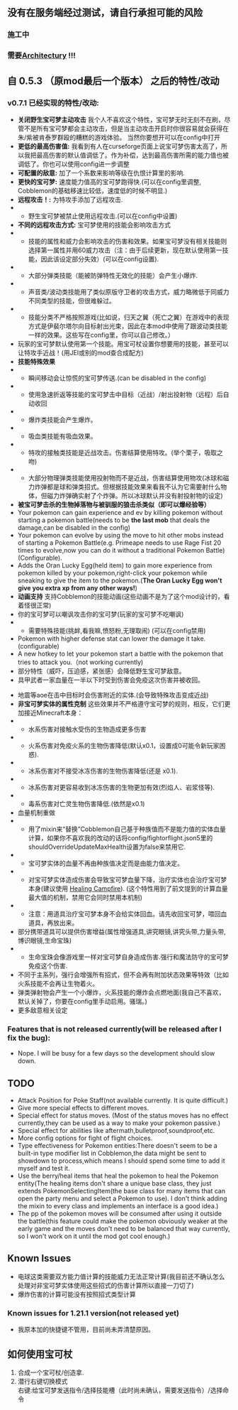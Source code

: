 ## 没有在服务端经过测试，请自行承担可能的风险
### 施工中
### 需要[Architectury](https://modrinth.com/mod/architectury-api) !!!
## 自 0.5.3 （原mod最后一个版本） 之后的特性/改动
### v0.7.1 已经实现的特性/改动:
- **关闭野生宝可梦主动攻击** 我个人不喜欢这个特性，宝可梦无时无刻不在刷，尽管不是所有宝可梦都会主动攻击，但是当主动攻击开启时你很容易就会获得在朱/紫被肯泰罗群殴的糟糕的游戏体验。 当然你要想开可以在config中打开
- **更低的最高伤害值:** 我看到有人在curseforge页面上说宝可梦伤害太高了，所以我把最高伤害的默认值调低了。作为补偿，达到最高伤害所需的能力值也被调低了。你也可以使用config进一步调整
- **可配置的敌意:** 加了一个系数来影响等级在仇恨计算里的影响.
- **更快的宝可梦:** 速度能力值高的宝可梦跑得快.(可以在config里调整, Cobblemon的基础移速比较低，速度低的时候不明显.)
- **远程攻击！:** 为特攻手添加了远程攻击.
- - 野生宝可梦被禁止使用远程攻击.(可以在config中设置)
- **不同的远程攻击方式:** 宝可梦使用的技能会影响攻击方式
- - 技能的属性和威力会影响攻击的伤害和效果。如果宝可梦没有相关技能则选择第一属性并用60威力攻击（注：由于后续更新，现在默认使用第一技能，因此该设定部分失效）(可以在config设置).
- - 大部分弹类技能（能被防弹特性无效化的技能）会产生小爆炸.
- - 声音类/波动类技能用了类似原版守卫者的攻击方式，威力略微低于同威力不同类型的技能，但很难躲过。
- - 技能分类不严格按照游戏(比如说，归天之翼（死亡之翼）在游戏中的表现方式是伊裴尔塔尔向目标射出光束，因此在本mod中使用了跟波动类技能一样的效果。这些写在config里，你可以自己修改。）
- 玩家的宝可梦默认使用第一个技能。用宝可杖设置你想要用的技能，甚至可以让特攻手近战！(用JEI或别的mod查合成配方)
- **技能特殊效果** 
- - 瞬间移动会让惊慌的宝可梦传送.(can be disabled in the config)
- - 使用急速折返等技能的宝可梦击中目标（近战）/射出投射物（远程）后自动收回
- - 爆炸类技能会产生爆炸。
- - 吸血类技能有吸血效果。
- - 特攻的接触类技能是近战攻击。伤害结算使用特攻。(举个栗子，吸取之吻) 
- - 大部分物理弹类技能使用投射物而不是近战，伤害结算使用物攻(冰球和磁力炸弹都是球和弹类招式。但根据技能效果来看我不认为它需要射什么物体，但磁力炸弹确实射了个炸弹。所以冰球默认并没有射投射物的设定)
- **被宝可梦击杀的生物掉落物与被驯服的狼击杀类似（即可以爆经验等）**
- Your pokemon can gain experience and ev by killing pokemon without starting a pokemon battle(needs to be **the last mob** that deals the damage,can be disabled in the config)
- Your pokemon can evolve by using the move to hit other mobs instead of starting a Pokemon Battle(e.g. Primeape needs to use Rage Fist 20 times to evolve,now you can do it without a traditional Pokemon Battle)(Configurable).
- Adds the Oran Lucky Egg(held item) to gain more experience from pokemon killed by your pokemon,right-click your pokemon while sneaking to give the item to the pokemon.(**The Oran Lucky Egg won't give you extra xp from any other ways!**)
- **动画支持** 支持Cobblemon的技能动画(这些动画不是为了这个mod设计的，看着怪很正常)
- 你的宝可梦可以嘲讽攻击你的宝可梦(玩家的宝可梦不吃嘲讽)
- - 需要特殊技能(挑衅,看我嘛,愤怒粉,无理取闹) (可以在config禁用)
- Pokemon with higher defense stat can lower the damage it take.(configurable)
- A new hotkey to let your pokemon start a battle with the pokemon that tries to attack you.（not working currently)
- 部分特性（威吓，压迫感，紧张感）会降低野生宝可梦敌意。
- 具甲武者一家血量在一半以下时受到伤害会免疫这次伤害并被收回。
* 地震等aoe在击中目标时会伤害附近的实体.(会导致特殊攻击变成近战)
* **非宝可梦实体的属性克制** 这些效果并不严格遵守宝可梦的规则，相反，它们更加接近Minecraft本身：
* * 水系伤害对接触水受伤的生物造成更多伤害
* * 火系伤害对免疫火系的生物伤害降低(默认x0.1，设置成0可能令新玩家困惑).
* * 冰系伤害对不接受冰冻伤害的生物伤害降低(还是 x0.1).
* * 冰系伤害对更容易收到冰冻伤害的生物更加有效(烈焰人、岩浆怪等).
* * 毒系伤害对亡灵生物伤害降低.(依然是x0.1)
* 血量机制重做
* * 用了mixin来“替换”Cobblemon自己基于种族值而不是能力值的实体血量计算，如果你不喜欢我的改动的话将config/fightorflight.json5里的shouldOverrideUpdateMaxHealth设置为false来禁用它.
* * 宝可梦实体的血量不再由种族值决定而是由能力值决定。
* * 对宝可梦实体造成伤害会导致宝可梦血量下降，治疗实体也会治疗宝可梦本身(建议使用 [Healing Campfire](https://modrinth.com/mod/healing-campfire)). (这个特性用到了前文提到的计算血量最大值的机制，禁用它会同时禁用本机制)
* * 注意：用道具治疗宝可梦本身不会给实体回血。请先收回宝可梦，喂回血道具，再放出来。
* 部分携带道具可以提供伤害增益(属性增强道具,讲究眼镜,讲究头带,力量头带,博识眼镜,生命宝珠)
* * 生命宝珠会像游戏里一样对宝可梦自身造成伤害.强行和魔法防守的宝可梦免疫这个伤害.
* 不同于主系列，强行会增强所有招式，但不会再有附加状态效果等特效（比如火系技能不会再让生物着火。
* 弹类弹射物会产生一个小爆炸，火系技能的爆炸会点燃地面(我自己不喜欢，默认关掉了，你要在config里手动启用。骚瑞。)
* 更多敌意相关设定
### Features that is not released currently(will be released after I fix the bug):
- Nope. I will be busy for a few days so the development should slow down.
## TODO
- Attack Position for Poke Staff(not available currently. It is quite difficult.)
- Give more special effects to different moves.
- Special effect for status moves. (Most of the status moves has no effect currently,they can be used as a way to make your pokemon passive.)
- Special effect for abilities like aftermath,bulletproof,soundproof,etc.
- More config options for fight of flight choices.
- Type effectiveness for Pokemon entities:There doesn't seem to be a built-in type modifier list in Cobblemon,the data might be sent to showdown to process,which means I should spend some time to add it myself and test it.
- Use the berry/heal items that heal the pokemon to heal the Pokemon entity(The healing items don't share a unique base class, they just extends PokemonSelectingItem(the base class for many items that can open the party menu and select a Pokemon to use). I don't think adding the mixin to every class and implements an interface is a good idea.)
- The pp of the pokemon moves will be consumed after using it outside the battle(this feature could make the pokemon obviously weaker at the early game and the moves don't need to be balanced that way currently, so I won't work on it until the mod got cool enough.)
## Known Issues
- 电球这类需要双方能力值计算的技能威力无法正常计算(我目前还不确认怎么处理对非宝可梦实体使用这些招式的伤害计算所以直接一刀切了)
- 爆炸伤害的计算可能没有按照招式类型计算
### Known issues for 1.21.1 version(not released yet)
- 我原本加的快捷键不管用，目前尚未弄清楚原因。
## 如何使用宝可杖
1. 合成一个宝可杖/创造拿.
2. 潜行右键切换模式  
右键:给宝可梦发送指令/选择技能槽（此时尚未确认，需要发送指令）/选择命令
